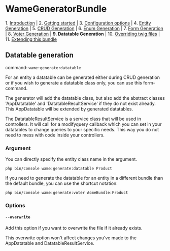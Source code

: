 WameGeneratorBundle
=====================

1\.  [Introduction](1_introduction.md#wamegeneratorbundle)
| 2.  [Getting started](2_getting_started.md#wamegeneratorbundle)
| 3.  [Configuration options](3_configuration.md#wamegeneratorbundle)
| 4.  [Entity Generation](4_entity_generation.md#wamegeneratorbundle)
| 5.  [CRUD Generation](5_crud_generation.md#wamegeneratorbundle)
| 6.  [Enum Generation](6_enum_generation.md#wamegeneratorbundle)
| 7.  [Form Generation](7_form_generation.md#wamegeneratorbundle)
| 8.  [Voter Generation](8_voter_generation.md#wamegeneratorbundle)
| **9.  Datatable Generation**
| 10. [Overriding twig files](10_overriding_twig.md#wamegeneratorbundle)
| 11. [Extending this bundle](11_extending_bundle.md#wamegeneratorbundle)


## Datatable generation

command: `wame:generate:datatable` 

For an entity a datatable can be generated either during CRUD generation or
if you wish to generate a datatable class only, you can use this form-command.

The generator will add the datatable class, but also
add the abstract classes 'AppDatatable' and 'DatatableResultService' 
if they do not exist already. 
This AppDatatable will be extended by generated datatables. 

The DatatableResultService is a service class that will be used in controllers. It will call for
a modifyquery callback which you can set in your datatables to change
queries to your specific needs. This way you do not need to mess with code
inside your controllers.


### Argument

You can directly specify the entity class name in the argument. 

    php bin/console wame:generate:datatable Product
    
If you need to generate the datatable for an entity in a different bundle than the default
bundle, you can use the shortcut notation:

    php bin/console wame:generate:voter AcmeBundle:Product

### Options

#### `--overwrite`  
Add this option if you want to overwrite the file if it already exists.

This overwrite option won't affect changes you've made to the 
AppDatatable and DatatableResultService.